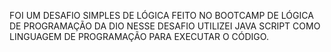 FOI UM DESAFIO SIMPLES DE LÓGICA FEITO NO BOOTCAMP DE LÓGICA DE PROGRAMAÇÃO DA DIO
NESSE DESAFIO UTILIZEI JAVA SCRIPT COMO LINGUAGEM DE PROGRAMAÇÃO PARA EXECUTAR O CÓDIGO.
